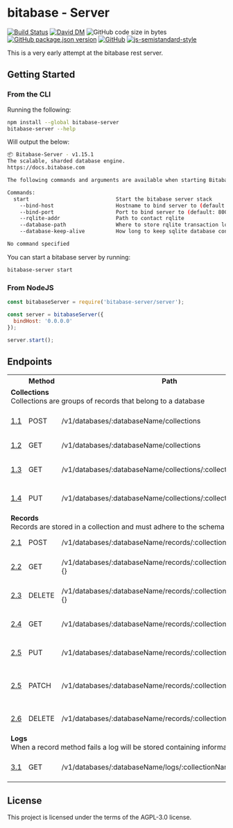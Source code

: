 # bitabase - Server
[![Build Status](https://travis-ci.org/bitabase/bitabase-server.svg?branch=master)](https://travis-ci.org/bitabase/bitabase-server)
[![David DM](https://david-dm.org/bitabase/bitabase-server.svg)](https://david-dm.org/bitabase/bitabase-server)
![GitHub code size in bytes](https://img.shields.io/github/languages/code-size/bitabase/bitabase-server)
[![GitHub package.json version](https://img.shields.io/github/package-json/v/bitabase/bitabase-server)](https://github.com/bitabase/bitabase-server/blob/master/package.json)
[![GitHub](https://img.shields.io/github/license/bitabase/bitabase-server)](https://github.com/bitabase/bitabase-server/blob/master/LICENSE)
[![js-semistandard-style](https://img.shields.io/badge/code%20style-semistandard-brightgreen.svg?style=flat-square)](https://github.com/standard/semistandard)

This is a very early attempt at the bitabase rest server.

## Getting Started
### From the CLI
Running the following:
```bash
npm install --global bitabase-server
bitabase-server --help
```

Will output the below:
```bash
📦 Bitabase-Server - v1.15.1
The scalable, sharded database engine.
https://docs.bitabase.com

The following commands and arguments are available when starting Bitabase

Commands:
  start                            Start the bitabase server stack
    --bind-host                    Hostname to bind server to (default: 0.0.0.0)
    --bind-port                    Port to bind server to (default: 8000)
    --rqlite-addr                  Path to contact rqlite
    --database-path                Where to store rqlite transaction log (default: /tmp/sqlite-bitabase)
    --database-keep-alive          How long to keep sqlite database connections alive

No command specified
```

You can start a bitabase server by running:

```bash
bitabase-server start
```

### From NodeJS
```javascript
const bitabaseServer = require('bitabase-server/server');

const server = bitabaseServer({
  bindHost: '0.0.0.0'
});

server.start();
```

## Endpoints

<table>
  <tr>
    <th></th>
    <th>Method</th>
    <th>Path</th>
    <th>Description</th>
  </tr>
  <tr>
    <td colspan=4>
      <strong>Collections</strong></br>
      Collections are groups of records that belong to a database
    </td>
  </tr>
  <tr>
    <td><a href="https://www.github.com/bitabase/bitabase-manager">1.1</a></td>
    <td>POST</td>
    <td>/v1/databases/:databaseName/collections</td>
    <td>Create a new collection</td>
  </tr>
  <tr>
    <td><a href="https://www.github.com/bitabase/bitabase-manager">1.2</a></td>
    <td>GET</td>
    <td>/v1/databases/:databaseName/collections</td>
    <td>List all collections</td>
  </tr>
  <tr>
    <td><a href="https://www.github.com/bitabase/bitabase-manager">1.3</a></td>
    <td>GET</td>
    <td>/v1/databases/:databaseName/collections/:collectionName</td>
    <td>Read a specific collections</td>
  </tr>
  <tr>
    <td><a href="https://www.github.com/bitabase/bitabase-manager">1.4</a></td>
    <td>PUT</td>
    <td>/v1/databases/:databaseName/collections/:collectionName</td>
    <td>Update a collection schema</td>
  </tr>
  <tr>
    <td colspan=4>
      <strong>Records</strong></br>
      Records are stored in a collection and must adhere to the schema
    </td>
  </tr>
  <tr>
    <td><a href="https://www.github.com/bitabase/bitabase-manager">2.1</a></td>
    <td>POST</td>
    <td>/v1/databases/:databaseName/records/:collectionName</td>
    <td>Create a new record</td>
  </tr>
  <tr>
    <td><a href="https://www.github.com/bitabase/bitabase-manager">2.2</a></td>
    <td>GET</td>
    <td>/v1/databases/:databaseName/records/:collectionName?query={}</td>
    <td>Search through records</td>
  </tr>
  <tr>
    <td><a href="https://www.github.com/bitabase/bitabase-manager">2.3</a></td>
    <td>DELETE</td>
    <td>/v1/databases/:databaseName/records/:collectionName?query={}</td>
    <td>Delete queried records</td>
  </tr>
  <tr>
    <td><a href="https://www.github.com/bitabase/bitabase-manager">2.4</a></td>
    <td>GET</td>
    <td>/v1/databases/:databaseName/records/:collectionName/:recordId</td>
    <td>Get a specific record</td>
  </tr>
  <tr>
    <td><a href="https://www.github.com/bitabase/bitabase-manager">2.5</a></td>
    <td>PUT</td>
    <td>/v1/databases/:databaseName/records/:collectionName/:recordId</td>
    <td>Update a specific record</td>
  </tr>
  <tr>
    <td><a href="https://www.github.com/bitabase/bitabase-manager">2.5</a></td>
    <td>PATCH</td>
    <td>/v1/databases/:databaseName/records/:collectionName/:recordId</td>
    <td>Partially update a specific record</td>
  </tr>
  <tr>
    <td><a href="https://www.github.com/bitabase/bitabase-manager">2.6</a></td>
    <td>DELETE</td>
    <td>/v1/databases/:databaseName/records/:collectionName/:recordId</td>
    <td>Delete a specific record</td>
  </tr>
  <tr>
    <td colspan=4>
      <strong>Logs</strong></br>
      When a record method fails a log will be stored containing information on the failure
    </td>
  </tr>
  <tr>
    <td><a href="https://www.github.com/bitabase/bitabase-manager">3.1</a></td>
    <td>GET</td>
    <td>/v1/databases/:databaseName/logs/:collectionName</td>
    <td>Search through logs</td>
  </tr>
</table>

## License
This project is licensed under the terms of the AGPL-3.0 license.
